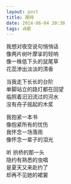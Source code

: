 ```yaml
---
layout: post
title: 期待
date: 2014-06-04 20:30
tags: 诗歌
---
```


我想对夜空说句悄悄话  
像两片树叶摩挲的轻响  
像一株低下头的鼠尾草  
花蕊渗出淡淡的清香  

当我走下长长的台阶  
单脚站立的路灯都在回望  
临照着汩汩流过的河水  
没有舟子摇起的木浆  

我抱紧一本书  
像抱紧所有的忧伤  
我怀念一场落雨  
像怀念一辈子的泪光  

听  拱桥的那一头  
隐约有熟悉的虫唱  
是夏天又来赴约了  
却再不见她的裙裳  